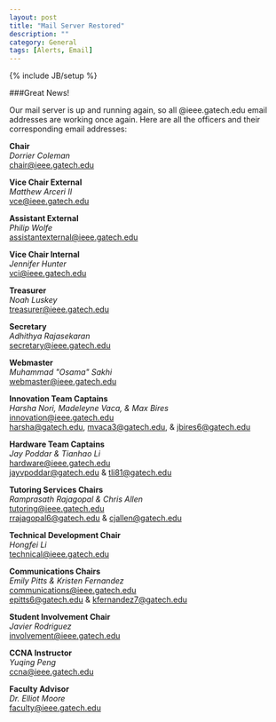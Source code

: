 ```yaml
---
layout: post
title: "Mail Server Restored"
description: ""
category: General
tags: [Alerts, Email]
---
```

{% include JB/setup %}

###Great News!

Our mail server is up and running again, so all @ieee.gatech.edu email addresses are working once again. Here are all the officers and their corresponding email addresses:

__Chair__ <br/>
_Dorrier Coleman_ <br/>
<chair@ieee.gatech.edu> <br/>

__Vice Chair External__ <br/>
_Matthew Arceri II_ <br/>
<vce@ieee.gatech.edu> <br/>

__Assistant External__ <br/>
_Philip Wolfe_ <br/>
<assistantexternal@ieee.gatech.edu> <br/>

__Vice Chair Internal__ <br/>
_Jennifer Hunter_ <br/>
<vci@ieee.gatech.edu> <br/>

__Treasurer__ <br/>
_Noah Luskey_ <br/>
<treasurer@ieee.gatech.edu> <br/>

__Secretary__ <br/>
_Adhithya Rajasekaran_ <br/>
<secretary@ieee.gatech.edu> <br/>

__Webmaster__ <br/>
_Muhammad "Osama" Sakhi_ <br/>
<webmaster@ieee.gatech.edu> <br/>

__Innovation Team Captains__ <br/>
_Harsha Nori, Madeleyne Vaca, & Max Bires_ <br/>
<innovation@ieee.gatech.edu> <br/>
<harsha@gatech.edu>, <mvaca3@gatech.edu>, & <jbires6@gatech.edu> <br/>

__Hardware Team Captains__ <br/>
_Jay Poddar & Tianhao Li_ <br/>
<hardware@ieee.gatech.edu> <br/>
<jayvpoddar@gatech.edu> & <tli81@gatech.edu> <br/>

__Tutoring Services Chairs__ <br/>
_Ramprasath Rajagopal & Chris Allen_ <br/>
<tutoring@ieee.gatech.edu> <br/>
<rrajagopal6@gatech.edu> & <cjallen@gatech.edu> <br/>

__Technical Development Chair__ <br/>
_Hongfei Li_ <br/>
<technical@ieee.gatech.edu> <br/>

__Communications Chairs__ <br/>
_Emily Pitts & Kristen Fernandez_ <br/>
<communications@ieee.gatech.edu> <br/>
<epitts6@gatech.edu> & <kfernandez7@gatech.edu> <br/>

__Student Involvement Chair__ <br/>
_Javier Rodriguez_ <br/>
<involvement@ieee.gatech.edu> <br/>

__CCNA Instructor__ <br/>
_Yuqing Peng_ <br/>
<ccna@ieee.gatech.edu> <br/>

__Faculty Advisor__ <br/>
_Dr. Elliot Moore_ <br/>
<faculty@ieee.gatech.edu> <br/>

